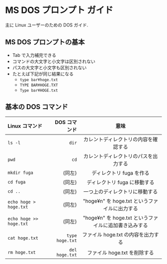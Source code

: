 # MS DOS プロンプト ガイド

主に Linux ユーザーのための DOS ガイド.

## MS DOS プロンプトの基本

- Tab で入力補完できる
- コマンドの大文字と小文字は区別されない
- パスの大文字と小文字も区別されない
- たとえば下記が同じ結果になる
    - `type bar¥hoge.txt`
    - `TYPE BAR¥HOGE.TXT`
    - `Type bar¥HOGE.txt`

## 基本の DOS コマンド

| Linux コマンド | DOS コマンド | 意味  |
|:-----------|------------:|:------------:|
| `ls -l` | `dir` | カレントディレクトリの内容を確認する |
| `pwd` | `cd` | カレントディレクトリのパスを出力する |
| `mkdir fuga` | (同左) | ディレクトリ fuga を作る |
| `cd fuga` | (同左) | ディレクトリ fuga に移動する |
| `cd ..` | (同左) | 一つ上のディレクトリに移動する |
| `echo hoge > hoge.txt` | (同左) | "hoge¥n" を hoge.txt というファイルに出力する |
| `echo hoge >> hoge.txt` | (同左) | "hoge¥n" を hoge.txt というファイルに追加書き込みする |
| `cat hoge.txt` | `type hoge.txt` | ファイル hoge.txt の内容を出力する |
| `rm hoge.txt` | `del hoge.txt` | ファイル hoge.txt を削除する |
